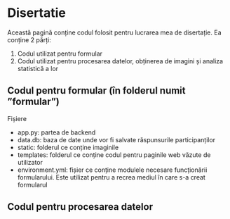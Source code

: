 # Disertatie
Această pagină conține codul folosit pentru lucrarea mea de disertație. Ea conține 2 părți:
1. Codul utilizat pentru formular
2. Codul utilizat pentru procesarea datelor, obținerea de imagini și analiza statistică a lor

## Codul pentru formular (în folderul numit ”formular”)
Fișiere
 - app.py: partea de backend
 - data.db: baza de date unde vor fi salvate răspunsurile participanților
 - static: folderul ce conține imaginile
 - templates: folderul ce conține codul pentru paginile web văzute de utilizator
 - environment.yml: fișier ce conține modulele necesare funcționării formularului. Este utilizat pentru a recrea mediul în care s-a creat formularul

## Codul pentru procesarea datelor
